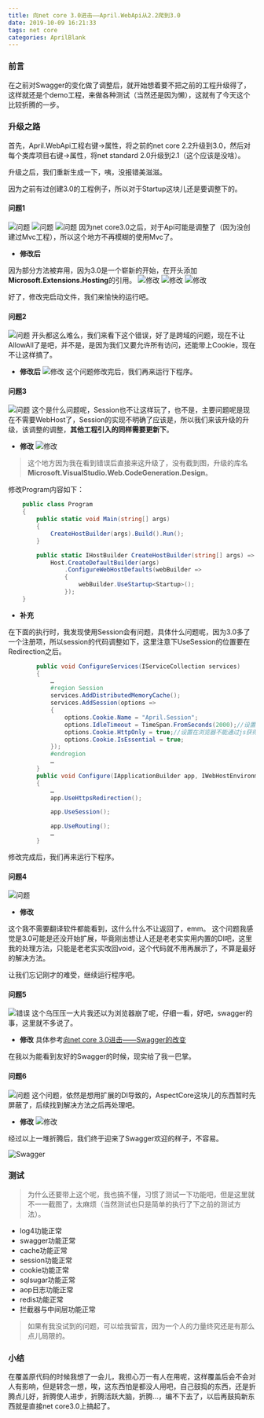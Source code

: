 ```yaml
---
title: 向net core 3.0进击——April.WebApi从2.2爬到3.0
date: 2019-10-09 16:21:33
tags: net core
categories: AprilBlank
---
```


### 前言
在之前对Swagger的变化做了调整后，就开始想着要不把之前的工程升级得了，这样就还是个demo工程，来做各种测试（当然还是因为懒），这就有了今天这个比较折腾的一步。

### 升级之路
首先，April.WebApi工程右键->属性，将之前的net core 2.2升级到3.0，然后对每个类库项目右键->属性，将net standard 2.0升级到2.1（这个应该是没啥）。

升级之后，我们重新生成一下，咦，没报错美滋滋。

因为之前有过创建3.0的工程例子，所以对于Startup这块儿还是要调整下的。

#### 问题1
![问题](net-core-v3-april-webapi/1.png)
![问题](net-core-v3-april-webapi/2.png)
![问题](net-core-v3-april-webapi/3.png)
因为net core3.0之后，对于Api可能是调整了（因为没创建过Mvc工程），所以这个地方不再模糊的使用Mvc了。

- **修改后**

因为部分方法被弃用，因为3.0是一个崭新的开始，在开头添加**Microsoft.Extensions.Hosting**的引用。
![修改](net-core-v3-april-webapi/4.png)
![修改](net-core-v3-april-webapi/5.png)
![修改](net-core-v3-april-webapi/6.png)

好了，修改完启动文件，我们来愉快的运行吧。

#### 问题2
![问题](net-core-v3-april-webapi/7.png)
开头都这么难么，我们来看下这个错误，好了是跨域的问题，现在不让AllowAll了是吧，并不是，是因为我们又要允许所有访问，还能带上Cookie，现在不让这样搞了。

- **修改后**
![修改](net-core-v3-april-webapi/8.png)
这个问题修改完后，我们再来运行下程序。

#### 问题3
![问题](net-core-v3-april-webapi/9.png)
这个是什么问题呢，Session也不让这样玩了，也不是，主要问题呢是现在不需要WebHost了，Session的实现不明确了应该是，所以我们来该升级的升级，该调整的调整，**其他工程引入的同样需要更新下**。

- **修改**
![修改](net-core-v3-april-webapi/10.png)
> 这个地方因为我在看到错误后直接来这升级了，没有截到图，升级的库名**Microsoft.VisualStudio.Web.CodeGeneration.Design**。

修改Program内容如下：
```csharp
    public class Program
    {
        public static void Main(string[] args)
        {
            CreateHostBuilder(args).Build().Run();
        }

        public static IHostBuilder CreateHostBuilder(string[] args) =>
            Host.CreateDefaultBuilder(args)
                .ConfigureWebHostDefaults(webBuilder =>
                {
                    webBuilder.UseStartup<Startup>();
                });
    }
```
- **补充**

在下面的执行时，我发现使用Session会有问题，具体什么问题呢，因为3.0多了一个注册项，所以session的代码调整如下，这里注意下UseSession的位置要在Redirection之后。
```csharp
        public void ConfigureServices(IServiceCollection services)
        {
        	…
            #region Session
            services.AddDistributedMemoryCache();
            services.AddSession(options =>
            {
                options.Cookie.Name = "April.Session";
                options.IdleTimeout = TimeSpan.FromSeconds(2000);//设置session的过期时间
                options.Cookie.HttpOnly = true;//设置在浏览器不能通过js获得该cookie的值,实际场景根据自身需要
                options.Cookie.IsEssential = true;
            });
            #endregion
            …
        }
        public void Configure(IApplicationBuilder app, IWebHostEnvironment env)
        {
        	…
            app.UseHttpsRedirection();

            app.UseSession();

            app.UseRouting();
            …
        }
```


修改完成后，我们再来运行下程序。

#### 问题4
![问题](net-core-v3-april-webapi/11.png)
- **修改**

这个我不需要翻译软件都能看到，这什么什么不让返回了，emm。
这个问题我感觉是3.0可能是还没开始扩展，毕竟刚出想让人还是老老实实用内置的DI吧，这里我的处理方法，只能是老老实实改回void，这个代码就不用再展示了，不算是最好的解决方法。

让我们忘记刚才的难受，继续运行程序吧。

#### 问题5
![错误](net-core-v3-april-webapi/12.png)
这个乌压压一大片我还以为浏览器崩了呢，仔细一看，好吧，swagger的事，这里就不多说了。

- **修改**
具体参考[向net core 3.0进击——Swagger的改变](/2019/10/07/net-core-v3-swagger/)

在我以为能看到友好的Swagger的时候，现实给了我一巴掌。
#### 问题6
![问题](net-core-v3-april-webapi/13.png)
这个问题，依然是想用扩展的DI导致的，AspectCore这块儿的东西暂时先屏蔽了，后续找到解决方法之后再处理吧。

- **修改**
![修改](net-core-v3-april-webapi/14.png)

经过以上一堆折腾后，我们终于迎来了Swagger欢迎的样子，不容易。

![Swagger](net-core-v3-april-webapi/15.png)
### 测试
> 为什么还要带上这个呢，我也搞不懂，习惯了测试一下功能吧，但是这里就不一一截图了，太麻烦（当然测试也只是简单的执行了下之前的测试方法）。

- log4功能正常
- swagger功能正常
- cache功能正常
- session功能正常
- cookie功能正常
- sqlsugar功能正常
- aop日志功能正常
- redis功能正常
- 拦截器与中间层功能正常

> 如果有我没试到的问题，可以给我留言，因为一个人的力量终究还是有那么点儿局限的。
### 小结
在覆盖原代码的时候我想了一会儿，我担心万一有人在用呢，这样覆盖后会不会对人有影响，但是转念一想，唉，这东西怕是都没人用吧，自己鼓捣的东西，还是折腾点儿好，折腾使人进步，折腾活跃大脑，折腾…，编不下去了，以后再鼓捣新东西就是直接net core3.0上搞起了。